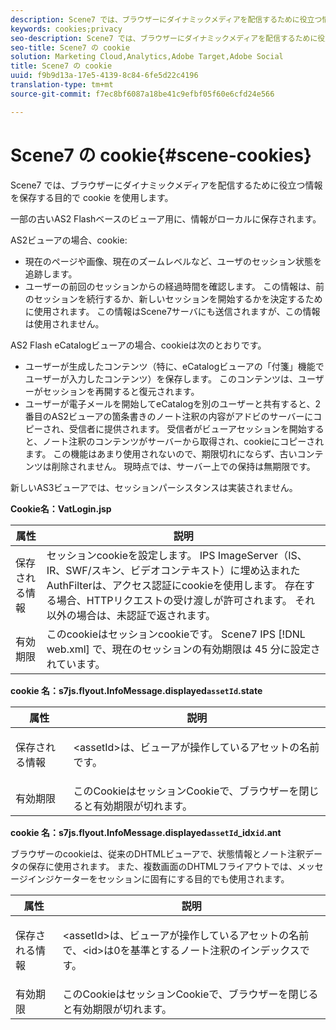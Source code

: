 ```yaml
---
description: Scene7 では、ブラウザーにダイナミックメディアを配信するために役立つ情報を保存する目的で cookie を使用します。
keywords: cookies;privacy
seo-description: Scene7 では、ブラウザーにダイナミックメディアを配信するために役立つ情報を保存する目的で cookie を使用します。
seo-title: Scene7 の cookie
solution: Marketing Cloud,Analytics,Adobe Target,Adobe Social
title: Scene7 の cookie
uuid: f9b9d13a-17e5-4139-8c84-6fe5d22c4196
translation-type: tm+mt
source-git-commit: f7ec8bf6087a18be41c9efbf05f60e6cfd24e566

---
```



# Scene7 の cookie{#scene-cookies}

Scene7 では、ブラウザーにダイナミックメディアを配信するために役立つ情報を保存する目的で cookie を使用します。

一部の古いAS2 Flashベースのビューア用に、情報がローカルに保存されます。

AS2ビューアの場合、cookie:

* 現在のページや画像、現在のズームレベルなど、ユーザのセッション状態を追跡します。
* ユーザーの前回のセッションからの経過時間を確認します。 この情報は、前のセッションを続行するか、新しいセッションを開始するかを決定するために使用されます。 この情報はScene7サーバにも送信されますが、この情報は使用されません。

AS2 Flash eCatalogビューアの場合、cookieは次のとおりです。

* ユーザーが生成したコンテンツ（特に、eCatalogビューアの「付箋」機能でユーザーが入力したコンテンツ）を保存します。 このコンテンツは、ユーザーがセッションを再開すると復元されます。
* ユーザーが電子メールを開始してeCatalogを別のユーザーと共有すると、2番目のAS2ビューアの箇条書きのノート注釈の内容がアドビのサーバーにコピーされ、受信者に提供されます。 受信者がビューアセッションを開始すると、ノート注釈のコンテンツがサーバーから取得され、cookieにコピーされます。 この機能はあまり使用されないので、期限切れにならず、古いコンテンツは削除されません。 現時点では、サーバー上での保持は無期限です。

新しいAS3ビューアでは、セッションパーシスタンスは実装されません。

**Cookie名：VatLogin.jsp**

| 属性 | 説明 |
|---|---|
| 保存される情報 | セッションcookieを設定します。 IPS ImageServer（IS、IR、SWF/スキン、ビデオコンテキスト）に埋め込まれたAuthFilterは、アクセス認証にcookieを使用します。 存在する場合、HTTPリクエストの受け渡しが許可されます。 それ以外の場合は、未認証で返されます。 |
| 有効期限 | このcookieはセッションcookieです。 Scene7 IPS [!DNL web.xml] で、現在のセッションの有効期限は 45 分に設定されています。 |

**cookie 名：s7js.flyout.InfoMessage.displayed`assetId`.state**

<table id="table_6835D64C5D464A049F576621F2BE3FAD"> 
 <thead> 
  <tr> 
   <th colname="col1" class="entry"> 属性 </th> 
   <th colname="col2" class="entry"> 説明 </th> 
  </tr> 
 </thead>
 <tbody> 
  <tr> 
   <td colname="col1"> 保存される情報 </td> 
   <td colname="col2"> <p>&lt;assetId&gt;は、ビューアが操作しているアセットの名前です。 </p> </td> 
  </tr> 
  <tr> 
   <td colname="col1"> 有効期限 </td> 
   <td colname="col2"> このCookieはセッションCookieで、ブラウザーを閉じると有効期限が切れます。 </td> 
  </tr> 
 </tbody> 
</table>

**cookie 名：s7js.flyout.InfoMessage.displayed`assetId`_idx`id`.ant**

ブラウザーのcookieは、従来のDHTMLビューアで、状態情報とノート注釈データの保存に使用されます。 また、複数画面のDHTMLフライアウトでは、メッセージインジケーターをセッションに固有にする目的でも使用されます。

<table id="table_8F6CC83D32D54BEE99884318AD126C98"> 
 <thead> 
  <tr> 
   <th colname="col1" class="entry"> 属性 </th> 
   <th colname="col2" class="entry"> 説明 </th> 
  </tr> 
 </thead>
 <tbody> 
  <tr> 
   <td colname="col1"> 保存される情報 </td> 
   <td colname="col2"> <p> </p> <p> &lt;assetId&gt;は、ビューアが操作しているアセットの名前で、&lt;id&gt;は0を基準とするノート注釈のインデックスです。 </p> </td> 
  </tr> 
  <tr> 
   <td colname="col1"> 有効期限 </td> 
   <td colname="col2"> このCookieはセッションCookieで、ブラウザーを閉じると有効期限が切れます。 </td> 
  </tr> 
 </tbody> 
</table>

